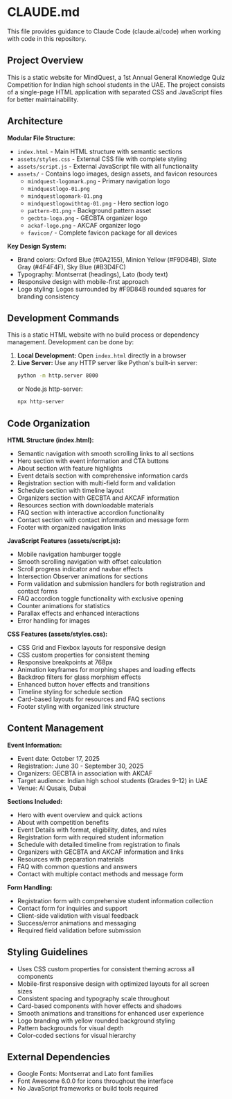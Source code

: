 # CLAUDE.md

This file provides guidance to Claude Code (claude.ai/code) when working with code in this repository.

## Project Overview

This is a static website for MindQuest, a 1st Annual General Knowledge Quiz Competition for Indian high school students in the UAE. The project consists of a single-page HTML application with separated CSS and JavaScript files for better maintainability.

## Architecture

**Modular File Structure:**
- `index.html` - Main HTML structure with semantic sections
- `assets/styles.css` - External CSS file with complete styling
- `assets/script.js` - External JavaScript file with all functionality
- `assets/` - Contains logo images, design assets, and favicon resources
  - `mindquest-logomark.png` - Primary navigation logo
  - `mindquestlogo-01.png`
  - `mindquestlogomark-01.png` 
  - `mindquestlogowithtag-01.png` - Hero section logo
  - `pattern-01.png` - Background pattern asset
  - `gecbta-loga.png` - GECBTA organizer logo
  - `ackaf-logo.png` - AKCAF organizer logo
  - `favicon/` - Complete favicon package for all devices

**Key Design System:**
- Brand colors: Oxford Blue (#0A2155), Minion Yellow (#F9D84B), Slate Gray (#4F4F4F), Sky Blue (#B3D4FC)
- Typography: Montserrat (headings), Lato (body text)
- Responsive design with mobile-first approach
- Logo styling: Logos surrounded by #F9D84B rounded squares for branding consistency

## Development Commands

This is a static HTML website with no build process or dependency management. Development can be done by:

1. **Local Development:** Open `index.html` directly in a browser
2. **Live Server:** Use any HTTP server like Python's built-in server:
   ```bash
   python -m http.server 8000
   ```
   or Node.js http-server:
   ```bash
   npx http-server
   ```

## Code Organization

**HTML Structure (index.html):**
- Semantic navigation with smooth scrolling links to all sections
- Hero section with event information and CTA buttons
- About section with feature highlights
- Event details section with comprehensive information cards
- Registration section with multi-field form and validation
- Schedule section with timeline layout
- Organizers section with GECBTA and AKCAF information
- Resources section with downloadable materials
- FAQ section with interactive accordion functionality
- Contact section with contact information and message form
- Footer with organized navigation links

**JavaScript Features (assets/script.js):**
- Mobile navigation hamburger toggle
- Smooth scrolling navigation with offset calculation
- Scroll progress indicator and navbar effects
- Intersection Observer animations for sections
- Form validation and submission handlers for both registration and contact forms
- FAQ accordion toggle functionality with exclusive opening
- Counter animations for statistics
- Parallax effects and enhanced interactions
- Error handling for images

**CSS Features (assets/styles.css):**
- CSS Grid and Flexbox layouts for responsive design
- CSS custom properties for consistent theming
- Responsive breakpoints at 768px
- Animation keyframes for morphing shapes and loading effects
- Backdrop filters for glass morphism effects
- Enhanced button hover effects and transitions
- Timeline styling for schedule section
- Card-based layouts for resources and FAQ sections
- Footer styling with organized link structure

## Content Management

**Event Information:**
- Event date: October 17, 2025
- Registration: June 30 - September 30, 2025
- Organizers: GECBTA in association with AKCAF
- Target audience: Indian high school students (Grades 9-12) in UAE
- Venue: Al Qusais, Dubai

**Sections Included:**
- Hero with event overview and quick actions
- About with competition benefits
- Event Details with format, eligibility, dates, and rules
- Registration form with required student information
- Schedule with detailed timeline from registration to finals
- Organizers with GECBTA and AKCAF information and links
- Resources with preparation materials
- FAQ with common questions and answers
- Contact with multiple contact methods and message form

**Form Handling:**
- Registration form with comprehensive student information collection
- Contact form for inquiries and support
- Client-side validation with visual feedback
- Success/error animations and messaging
- Required field validation before submission

## Styling Guidelines

- Uses CSS custom properties for consistent theming across all components
- Mobile-first responsive design with optimized layouts for all screen sizes
- Consistent spacing and typography scale throughout
- Card-based components with hover effects and shadows
- Smooth animations and transitions for enhanced user experience
- Logo branding with yellow rounded background styling
- Pattern backgrounds for visual depth
- Color-coded sections for visual hierarchy

## External Dependencies

- Google Fonts: Montserrat and Lato font families
- Font Awesome 6.0.0 for icons throughout the interface
- No JavaScript frameworks or build tools required